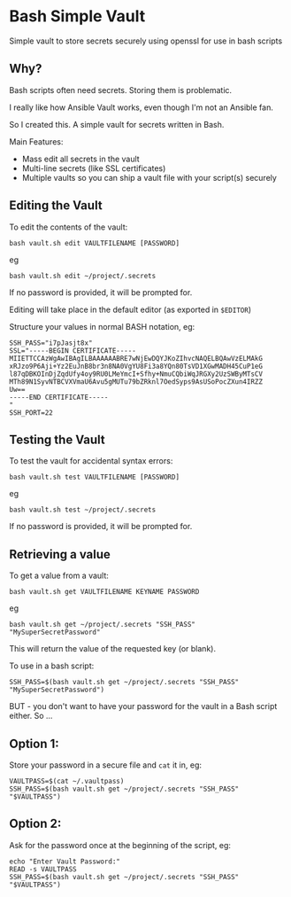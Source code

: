 # Bash Simple Vault

Simple vault to store secrets securely using openssl for use in bash scripts

## Why?

Bash scripts often need secrets. Storing them is problematic.

I really like how Ansible Vault works, even though I'm not an Ansible fan.

So I created this. A simple vault for secrets written in Bash.

Main Features:
 - Mass edit all secrets in the vault
 - Multi-line secrets (like SSL certificates)
 - Multiple vaults so you can ship a vault file with your script(s) securely

## Editing the Vault

To edit the contents of the vault:

`bash vault.sh edit VAULTFILENAME [PASSWORD]`

eg

`bash vault.sh edit ~/project/.secrets`

If no password is provided, it will be prompted for.

Editing will take place in the default editor (as exported in `$EDITOR`)

Structure your values in normal BASH notation, eg:

```
SSH_PASS="i7pJasjt8x"
SSL="-----BEGIN CERTIFICATE-----
MIIETTCCAzWgAwIBAgILBAAAAAABRE7wNjEwDQYJKoZIhvcNAQELBQAwVzELMAkG
xRJzo9P6Aji+Yz2EuJnB8br3n8NA0VgYU8Fi3a8YQn80TsVD1XGwMADH45CuP1eG
l87qDBKOInDjZqdUfy4oy9RU0LMeYmcI+Sfhy+NmuCQbiWqJRGXy2UzSWByMTsCV
MTh89N1SyvNTBCVXVmaU6Avu5gMUTu79bZRknl7OedSyps9AsUSoPocZXun4IRZZ
Uw==
-----END CERTIFICATE-----
"
SSH_PORT=22
```

## Testing the Vault

To test the vault for accidental syntax errors:

`bash vault.sh test VAULTFILENAME [PASSWORD]`

eg

`bash vault.sh test ~/project/.secrets`

If no password is provided, it will be prompted for.

## Retrieving a value

To get a value from a vault:

`bash vault.sh get VAULTFILENAME KEYNAME PASSWORD`

eg

`bash vault.sh get ~/project/.secrets "SSH_PASS" "MySuperSecretPassword"`

This will return the value of the requested key (or blank).

To use in a bash script:

```
SSH_PASS=$(bash vault.sh get ~/project/.secrets "SSH_PASS" "MySuperSecretPassword")
```

BUT - you don't want to have your password for the vault in a Bash script either. So ...

Option 1:
---------

Store your password in a secure file and `cat` it in, eg:

```
VAULTPASS=$(cat ~/.vaultpass)
SSH_PASS=$(bash vault.sh get ~/project/.secrets "SSH_PASS" "$VAULTPASS")
```

Option 2:
---------

Ask for the password once at the beginning of the script, eg:

```
echo "Enter Vault Password:"
READ -s VAULTPASS
SSH_PASS=$(bash vault.sh get ~/project/.secrets "SSH_PASS" "$VAULTPASS")
```

